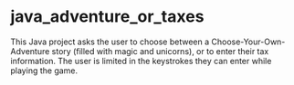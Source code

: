 # java_adventure_or_taxes
This Java project asks the user to choose between a Choose-Your-Own-Adventure story (filled with magic and unicorns), or to enter their tax information. The user is limited in the keystrokes they can enter while playing the game.

